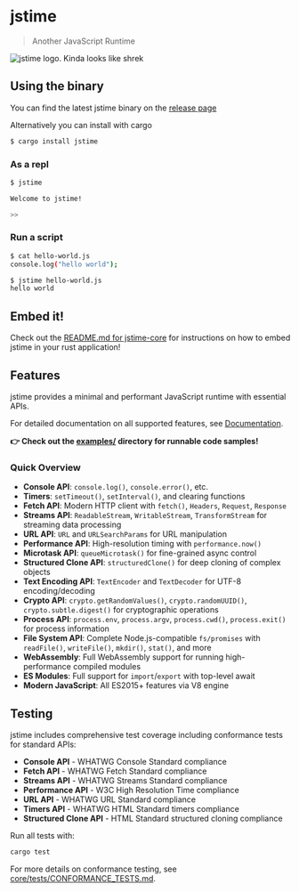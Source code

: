 # jstime

> Another JavaScript Runtime

![jstime logo. Kinda looks like shrek](./logo.png)

## Using the binary

You can find the latest jstime binary on the [release page](https://github.com/jstime/jstime/releases)

Alternatively you can install with cargo

```bash
$ cargo install jstime
```

### As a repl

```bash
$ jstime

Welcome to jstime!

>>
```

### Run a script

```bash
$ cat hello-world.js
console.log("hello world");

$ jstime hello-world.js
hello world

```

## Embed it!

Check out the [README.md for jstime-core](./core/README.md) for
instructions on how to embed jstime in your rust application!

## Features

jstime provides a minimal and performant JavaScript runtime with essential APIs.

For detailed documentation on all supported features, see [Documentation](./docs/README.md).

**👉 Check out the [examples/](./examples/) directory for runnable code samples!**

### Quick Overview

- **Console API**: `console.log()`, `console.error()`, etc.
- **Timers**: `setTimeout()`, `setInterval()`, and clearing functions
- **Fetch API**: Modern HTTP client with `fetch()`, `Headers`, `Request`, `Response`
- **Streams API**: `ReadableStream`, `WritableStream`, `TransformStream` for streaming data processing
- **URL API**: `URL` and `URLSearchParams` for URL manipulation
- **Performance API**: High-resolution timing with `performance.now()`
- **Microtask API**: `queueMicrotask()` for fine-grained async control
- **Structured Clone API**: `structuredClone()` for deep cloning of complex objects
- **Text Encoding API**: `TextEncoder` and `TextDecoder` for UTF-8 encoding/decoding
- **Crypto API**: `crypto.getRandomValues()`, `crypto.randomUUID()`, `crypto.subtle.digest()` for cryptographic operations
- **Process API**: `process.env`, `process.argv`, `process.cwd()`, `process.exit()` for process information
- **File System API**: Complete Node.js-compatible `fs/promises` with `readFile()`, `writeFile()`, `mkdir()`, `stat()`, and more
- **WebAssembly**: Full WebAssembly support for running high-performance compiled modules
- **ES Modules**: Full support for `import`/`export` with top-level await
- **Modern JavaScript**: All ES2015+ features via V8 engine

## Testing

jstime includes comprehensive test coverage including conformance tests for standard APIs:

- **Console API** - WHATWG Console Standard compliance
- **Fetch API** - WHATWG Fetch Standard compliance
- **Streams API** - WHATWG Streams Standard compliance
- **Performance API** - W3C High Resolution Time compliance
- **URL API** - WHATWG URL Standard compliance
- **Timers API** - WHATWG HTML Standard timers compliance
- **Structured Clone API** - HTML Standard structured cloning compliance

Run all tests with:
```bash
cargo test
```

For more details on conformance testing, see [core/tests/CONFORMANCE_TESTS.md](./core/tests/CONFORMANCE_TESTS.md).
